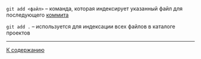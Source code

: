 `git add <файл>` – команда, которая индексирует указанный файл для последующего [коммита](./commit.md) 

`git add .` – используется для индексации всех файлов в каталоге проектов


---
[К содержанию](./contents.md)